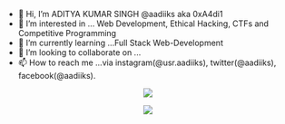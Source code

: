 - 👋 Hi, I’m ADITYA KUMAR SINGH @aadiiks aka 0xA4di1
- 👀 I’m interested in ... Web Development, Ethical Hacking, CTFs and Competitive Programming
- 🌱 I’m currently learning ...Full Stack Web-Development
- 💞️ I’m looking to collaborate on ...
- 📫 How to reach me ...via instagram(@usr.aadiiks), twitter(@aadiiks), facebook(@aadiiks).

<!---
aadiiks/aadiiks is a ✨ special ✨ repository because its `README.md` (this file) appears on your GitHub profile.
You can click the Preview link to take a look at your changes.
--->

<p align="center">
<img src="https://github-readme-stats.vercel.app/api?username=aadiiks&&show_icons=true&title_color=ffffff&text_color=daf7dc&bg_color=000000" />
</p>

<!-- <img src="https://github-readme-stats.vercel.app/api/top-langs/?username=aadiiks&&show_icons=true&title_color=ffffff&icon_color=bb2acf&text_color=daf7dc&bg_color=151515">
 -->
 
<!--  ![Top Langs](https://github-readme-stats.vercel.app/api/top-langs/?username=aadiiks&theme=tokyonight) -->

<!-- <img src="https://github-readme-stats.vercel.app/api/top-langs/?username=aadiiks&show_icons=true&theme=radical&layout=compact"> -->

<!-- Change the `github-readme-stats.anuraghazra1.vercel.app` to `github-readme-stats.vercel.app`  -->
<!--   <img align="center" src="https://github-readme-stats.vercel.app/api/top-langs/?username=aadiiks&langs_count=4&theme=material-palenight&layout=compact" /> -->

<p align="center">
  <img align="center" src="https://github-readme-stats.vercel.app/api/top-langs/?username=aadiiks&langs_count=10&theme=tokyonight" />
</p>

<!-- [![Top Langs](https://github-readme-stats.vercel.app/api/top-langs/?username=aadiiks)](https://github.com/anuraghazra/github-readme-stats) -->

<!-- Wakatime dashboard -->
<!-- <p align="center">
 <img src="https://github-readme-stats.vercel.app/api/wakatime?username=willianrod" />
 </p> -->
